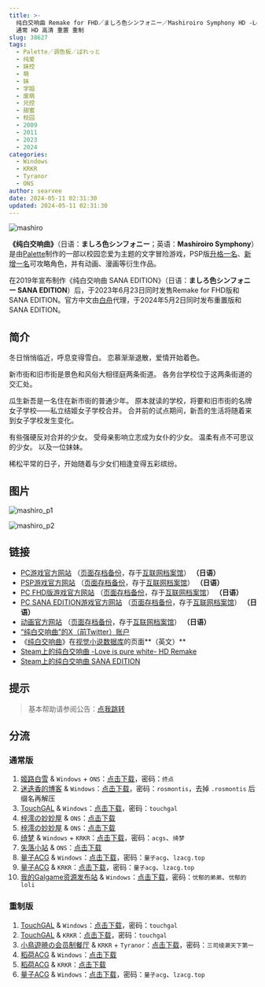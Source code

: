 ```yaml
---
title: >-
  纯白交响曲 Remake for FHD／ましろ色シンフォニー／Mashiroiro Symphony HD -Love is Pure White-／原版
  通常 HD 高清 重置 重制
slug: 38627
tags:
  - Palette／调色板／ぱれっと
  - 纯爱
  - 妹控
  - 萌
  - 妹
  - 学姐
  - 废萌
  - 兄控
  - 甜蜜
  - 校园
  - 2009
  - 2011
  - 2023
  - 2024
categories:
  - Windows
  - KRKR
  - Tyranor
  - ONS
author: searvee
date: 2024-05-11 02:31:30
updated: 2024-05-11 02:31:30
---
```


![mashiro](https://static.saop.cc/vns/img/mashiro.webp)

**《纯白交响曲》**（日语：**ましろ色シンフォニー**；英语：**Mashiroiro Symphony**）是由[Palette](https://zh.moegirl.org.cn/Palette(游戏公司))制作的一部以校园恋爱为主题的文字冒险游戏，PSP版[升格一名](https://zh.moegirl.org.cn/乾纱凪)、[新增一名](https://zh.moegirl.org.cn/小野宫结月)可攻略角色，并有动画、漫画等衍生作品。

在2019年宣布制作《纯白交响曲 SANA EDITION》（日语：**ましろ色シンフォニー SANA EDITION**）后，于2023年6月23日同时发售Remake for FHD版和SANA EDITION。官方中文由[白舟](https://zh.moegirl.org.cn/Shiravune)代理，于2024年5月2日同时发布重置版和SANA EDITION。

<!--more-->

## 简介

冬日悄悄临近，呼息变得雪白。
恋慕渐渐退散，爱情开始着色。

新市街和旧市街是景色和风俗大相径庭两条街道。
各务台学校位于这两条街道的交汇处。

瓜生新吾是一名住在新市街的普通少年。
原本就读的学校，将要和旧市街的名牌女子学校——私立结姬女子学校合并。
合并前的试点期间，新吾的生活将随着来到女子学校发生变化。

有些强硬反对合并的少女。
受母亲影响立志成为女仆的少女。
温柔有点不可思议的少女。
以及一位妹妹。

稀松平常的日子，开始随着与少女们相逢变得五彩缤纷。

## 图片

![mashiro_p1](https://static.saop.cc/vns/img/mashiro_p1.webp)

![mashiro_p2](https://static.saop.cc/vns/img/mashiro_p2.webp)

## 链接

- [PC游戏官方网站](http://www.clearrave.co.jp/product/mashiro/index.html) （[页面存档备份](https://web.archive.org/web/20140911221022/http://www.clearrave.co.jp/product/mashiro/index.html)，存于[互联网档案馆](https://zh.wikipedia.org/wiki/互联网档案馆)） **（日语）**
- [PSP游戏官方网站](http://www.comfort-soft.jp/products/mashiro/#top) （[页面存档备份](https://web.archive.org/web/20210105070118/http://www.comfort-soft.jp/products/mashiro/#top)，存于[互联网档案馆](https://zh.wikipedia.org/wiki/互联网档案馆)） **（日语）**
- [PC FHD版游戏官方网站](https://palette.clearrave.co.jp/product/mashiro-project/mashiro/) （[页面存档备份](https://web.archive.org/web/20221025200059/https://palette.clearrave.co.jp/product/mashiro-project/mashiro/)，存于[互联网档案馆](https://zh.wikipedia.org/wiki/互联网档案馆)） **（日语）**
- [PC SANA EDITION游戏官方网站](https://palette.clearrave.co.jp/product/mashiro-project/sana/) （[页面存档备份](https://web.archive.org/web/20220908072152/https://palette.clearrave.co.jp/product/mashiro-project/sana/)，存于[互联网档案馆](https://zh.wikipedia.org/wiki/互联网档案馆)） **（日语）**
- [动画官方网站](http://www.mashiro.tv/) （[页面存档备份](https://web.archive.org/web/20210404135140/http://www.mashiro.tv/)，存于[互联网档案馆](https://zh.wikipedia.org/wiki/互联网档案馆)） **（日语）**
- [“纯白交响曲”的X（前Twitter）账户](https://twitter.com/mashiro_nukobu)
- 《[纯白交响曲](https://vndb.org/v1552)》在[视觉小说数据库](https://zh.wikipedia.org/wiki/視覺小說數據庫)的页面**（英文）**
- [Steam上的纯白交响曲 -Love is pure white- HD Remake](https://store.steampowered.com/app/2737970/_Love_is_pure_white_HD_Remake/)
- [Steam上的纯白交响曲 SANA EDITION](https://store.steampowered.com/app/2737980/_SANA_EDITION/)

## 提示

> 基本帮助请参阅公告：[点我跳转](/)

## 分流

### 通常版

1. [姬路白雪](https://pan.jlbx.xyz/) & `Windows` + `ONS`：[点击下载](https://pan.jlbx.xyz/?s=%E7%BA%AF%E7%99%BD%E4%BA%A4%E5%93%8D%E6%9B%B2)，密码：`终点`
2. [迷迭香的博客](https://rosmontis.com/) & `Windows`：[点击下载](https://drive.rosmontis.com/s/adlfo)，密码：`rosmontis`，去掉 `.rosmontis` 后缀名再解压
3. [TouchGAL](https://touchgal.net/) & `Windows`：[点击下载](https://pan.touchgal.net/s/r9ahy)，密码：`touchgal`
4. [梓澪の妙妙屋](https://zi0.cc/) & `ONS`：[点击下载](https://zi0.cc/d/%60%E3%80%90%E5%BD%92%20%E6%A1%A3%E3%80%91/%E3%80%90ONS%E5%90%88%E9%9B%86%E3%80%91/%5Bpalette%5D%E7%BA%AF%E7%99%BD%E4%BA%A4%E5%93%8D%E6%9B%B2.7z?sign=NjhsxIt-98GCVwtmCDAD0S3WY3uhZKUrmG4cN4CEld8=:0)
5. [梓澪の妙妙屋](https://zi0.cc/) & `ONS`：[点击下载](https://zi0.cc/d/%60%E3%80%90%E5%BD%92%20%E6%A1%A3%E3%80%91/%E3%80%90%E5%AE%89%E5%8D%93%E3%80%91/%E3%80%90%E5%AE%89%E5%8D%93%E3%80%91%E7%BA%AF%E7%99%BD%E4%BA%A4%E5%93%8D%E6%9B%B2/%5Bpalette%5D%E7%BA%AF%E7%99%BD%E4%BA%A4%E5%93%8D%E6%9B%B2(%E6%B1%89%E5%8C%96).zip?sign=uJGR-uzrUxZT2Um6FxrGwHA8YzZM_lcTt1S7e51CGKA=:0)
6. [绮梦](https://acgs.one/) & `Windows` + `KRKR`：[点击下载](https://acgs.one/down_html/?url=game/%E7%BA%AF%E7%99%BD%E4%BA%A4%E5%93%8D%E6%9B%B2&name=%E7%BA%AF%E7%99%BD%E4%BA%A4%E5%93%8D%E6%9B%B2)，密码：`acgs`、`绮梦`
7. [失落小站](https://www.shinnku.com/) & `ONS`：[点击下载](https://www.shinnku.com/api/download/0/ons/%E7%BA%AF%E7%99%BD%E4%BA%A4%E5%93%8D%E6%9B%B2%EF%BC%88%E5%85%A8%E5%B9%B4%E9%BE%84%EF%BC%89.zip)
8. [量子ACG](https://lzacg.org/) & `Windows`：[点击下载](https://lzacg.org/3560)，密码：`量子acg`、`lzacg.top`
9. [量子ACG](https://lzacg.org/) & `KRKR`：[点击下载](https://lzacg.org/7146)，密码：`量子acg`、`lzacg.top`
10. [我的Galgame资源发布站](https://www.ttloli.com/) & `Windows`：[点击下载](https://www.ttloli.com/chunbaijiaoxiangqu.html)，密码：`忧郁的弟弟`、`忧郁的loli`

### 重制版

1. [TouchGAL](https://touchgal.net/) & `Windows`：[点击下载](https://pan.touchgal.net/s/keo5cg)，密码：`touchgal`
2. [TouchGAL](https://touchgal.net/) & `KRKR`：[点击下载](https://pan.touchgal.net/s/0v8GSg)，密码：`touchgal`
3. [小鳥遊暁の会员制餐厅](https://t-satoru.top/) & `KRKR` + `Tyranor`：[点击下载](https://pan.t-satoru.top/ode5/Galgames/%E3%80%90%E8%87%AA%E5%B0%81%E5%8C%85%E3%80%91%E5%8E%9F%E5%88%9B%E4%BD%9C%E5%93%81/%E7%BA%AF%E7%99%BD%E4%BA%A4%E5%93%8D%E6%9B%B2)，密码：`三司绫濑天下第一`
4. [稻荷ACG](https://amoebi.com/) & `Windows`：[点击下载](https://sakustar.top/art/4042)
5. [稻荷ACG](https://amoebi.com/) & `KRKR`：[点击下载](https://sakustar.top/art/4048)
6. [量子ACG](https://lzacg.org/) & `Windows`：[点击下载](https://lzacg.org/7205)，密码：`量子acg`、`lzacg.top`
